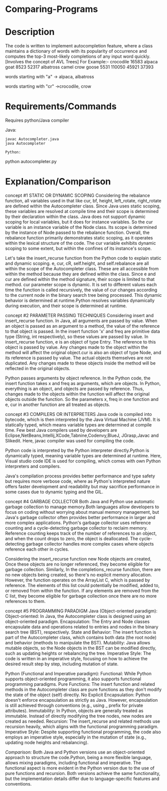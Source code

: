 # Comparing-Programs
# Description

The code is written to implement autocompletion feature, where a class maintains a dictionary of words with its popularity of occurrence and computes the top-3 most-likely completions of any input word quickly.
[Involves the concept of AVL Trees]
For Example:-
                                crocodile
                                16583
                    alpaca                       goat
                    8523                         52317
          albatross    camel              crow         goose
          5531         110050             45921        37393

words starting with "a" -> alpaca, albatross

words starting with "cr" ->crocodile, crow

# Requirements/Commands
Requires python/Java compiler

Java:
``````````
javac Autocompleter.java
java Autocompleter

Python:
````````````
python autocompleter.py


# Explanation/Comparison

concept #1 
STATIC OR DYNAMIC SCOPING
Considering the rebalance function, all variables used in that like cur, bf, height, left_rotate, right_rotate are defined within the Autocompleter class. Since Java uses static scoping, these variables are resolved at compile time and their scope is determined by their declaration within the class.
Java does not support dynamic scoping for local variables, but it does for instance variables.
So the cur variable is an instance variable of the Node class. Its scope is determined by the instance of Node passed to the rebalance function. 
Overall, the rebalance function primarily demonstrates static scoping, as it operates within the lexical structure of the code. The cur variable exhibits dynamic scoping to some extent, but within the confines of its instance's scope.


Let's take the insert_recurse function from the Python code to explain static and dynamic scoping.
e, cur, cR, self.height, and self.rebalance are all within the scope of the Autocompleter class. These are all accessible from within the method because they are defined within the class. Since e and cur are defined within the method signature, their scope is limited to that method.
cur parameter scope is dynamic. It is set to different values each time the function is called recursively, the value of cur changes according to the current node in the binary search tree being processed. This dynamic behavior is determined at runtime.Python resolves variables dynamically during execution, and their scope is determined at runtime.

concept #2
PARAMETER PASSING TECHNIQUES
Considering insert and insert_recurse function. In Java, all arguments are passed by value. When an object is passed as an argument to a method, the value of the reference to that object is passed. In the insert function 'x' and freq are primitive data type (String, int respectively), so these values are passed by value. In insert_recurse function, e is an object of type Entry. The reference to this object is passed by value. Any changes made to the object within the method will affect the original object.cur is also an object of type Node, and its reference is passed by value. The actual objects themselves are not duplicated. Any changes made to these objects inside the method will be reflected in the original objects.

Python passes arguments by object reference. In the Python code, the insert function takes x and freq as arguments, which are objects.
In Python, everything is an object, and objects are passed by reference. Thus, changes made to the objects within the function will affect the original objects outside the function. So the parameters x, freq in one function and e, cur in another function are all treated as objects.


concept #3
COMPILERS OR INTERPRETERS
Java code is compiled into bytecode, which is then interpreted by the Java Virtual Machine (JVM). It is statically typed, which means variable types are determined at compile time. Few best Java compilers used by developers are Eclipse,NetBeans,Intellij,XCode,Tabnine,Codenvy,BlueJ, JGrasp,Javac and Slikedit. Here, javac compiler was used for compiling the code.

Python code is interpreted by the Python interpreter directly.Python is dynamically typed, meaning variable types are determined at runtime.
Here, Visual studio code IDE is used for compiling, which comes with own Python interpreters and compilers.

Java's compilation process provides better performance and type safety but requires more verbose code, where as Python's interpreted nature offers faster development and readability but may sacrifice performance in some cases due to dynamic typing and the GIL.

concept #4
GARBAGE COLLECTOR
Both Java and Python use automatic garbage collection to manage memory.Both languages allow developers to focus on coding without worrying about manual memory management, but Java's garbage collector often provides better performance in larger and more complex applications.
Python's garbage collector uses reference counting and a cycle-detecting garbage collector to reclaim memory. Reference counting keeps track of the number of references to an object, and when the count drops to zero, the object is deallocated. The cycle-detecting garbage collector handles more complex cases where objects reference each other in cycles.

Considering the insert_recurse function new Node objects are created, Once these objects are no longer referenced, they become eligible for garbage collection. Similarly, In the completions_recurse function, there are no new objects being created, so there's no explicit memory allocation. However, the function operates on the ArrayList<Entry> C, which is passed by reference. The elements of this list could potentially be modified, added to, or removed from within the function. If any elements are removed from the C list, they become eligible for garbage collection once there are no more references to them.

concept #5
PROGRAMMING PARADIGM
Java (Object-oriented paradigm):
Object-oriented: In Java, the Autocompleter class is designed using an object-oriented paradigm.
Encapsulation: The Entry and Node classes encapsulate data and operations related to entries and nodes in the binary search tree (BST), respectively.
State and Behavior: The insert function is part of the Autocompleter class, which contains both data (the root node) and behavior (methods to manipulate the BST).
Mutability: Java allows mutable objects, so the Node objects in the BST can be modified directly, such as updating heights or rebalancing the tree.
Imperative Style: The code is written in an imperative style, focusing on how to achieve the desired result step by step, including mutation of state.

Python (Functional and Imperative paradigm):
Functional: While Python supports object-oriented programming, it also supports functional programming paradigms.
Pure Functions: The insert function and related methods in the Autocompleter class are pure functions as they don't modify the state of the object (self) directly.
No Explicit Encapsulation: Python doesn't enforce encapsulation as strictly as Java. However, encapsulation is still achieved through conventions (e.g., using _ prefix for private attributes).
Immutability: In Python, objects are generally treated as immutable. Instead of directly modifying the tree nodes, new nodes are created as needed.
Recursion: The insert_recurse and related methods use recursion heavily, which aligns with the functional programming paradigm.
Imperative Style: Despite supporting functional programming, the code also employs an imperative style, especially in the mutation of state (e.g., updating node heights and rebalancing).

*Comparison:*
Both Java and Python versions use an object-oriented approach to structure the code.Python, being a more flexible language, allows mixing paradigms, including functional and imperative. The functional aspect is more evident in the Python version due to the use of pure functions and recursion. Both versions achieve the same functionality, but the implementation details differ due to language-specific features and conventions.



